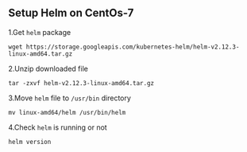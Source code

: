 ## Setup Helm on CentOs-7
1.Get `helm` package
```
wget https://storage.googleapis.com/kubernetes-helm/helm-v2.12.3-linux-amd64.tar.gz
```
2.Unzip downloaded file
```
tar -zxvf helm-v2.12.3-linux-amd64.tar.gz
```
3.Move `helm` file to `/usr/bin` directory
```
mv linux-amd64/helm /usr/bin/helm
```
4.Check `helm` is running or not
```
helm version
```

